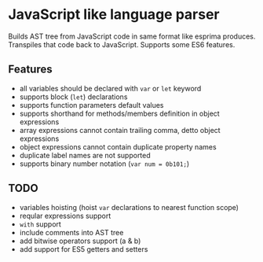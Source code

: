 JavaScript like language parser
=====================
Builds AST tree from JavaScript code in same format like esprima produces. Transpiles that code back to JavaScript. Supports some ES6 features.

Features
-----------------------
- all variables should be declared with ```var``` or ```let``` keyword
- supports block (```let```) declarations
- supports function parameters default values
- supports shorthand for methods/members definition in object expressions
- array expressions cannot contain trailing comma, detto object expressions
- object expressions cannot contain duplicate property names
- duplicate label names are not supported
- supports binary number notation (```var num = 0b101;```)

TODO
-----------------------
- variables hoisting (hoist ```var``` declarations to nearest function scope)
- reqular expressions support
- ```with``` support
- include comments into AST tree
- add bitwise operators support (a & b)
- add support for ES5 getters and setters
